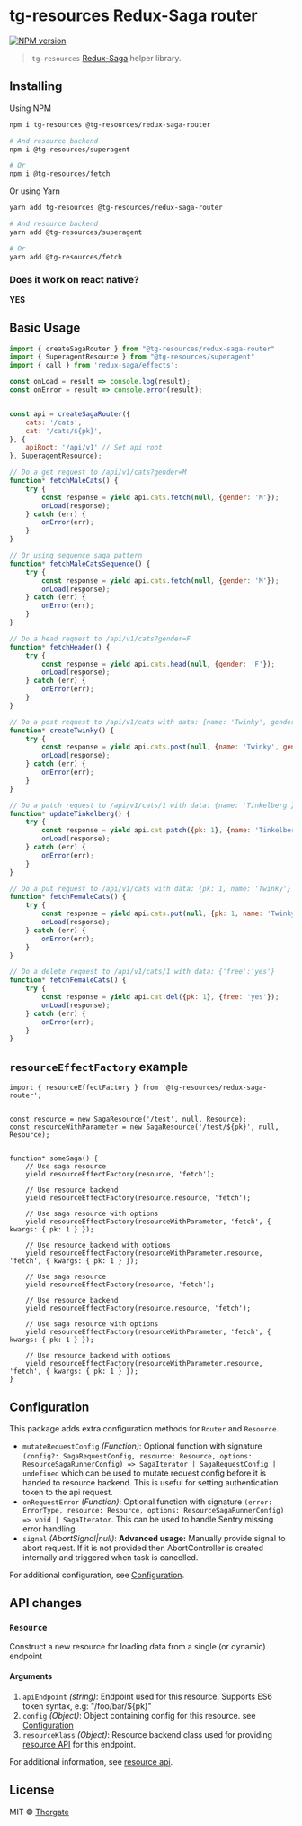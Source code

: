 # tg-resources Redux-Saga router

[![NPM version][npm-image]][npm-url]

> `tg-resources` [Redux-Saga](https://github.com/redux-saga/redux-saga) helper library.


## Installing

Using NPM

```sh
npm i tg-resources @tg-resources/redux-saga-router

# And resource backend
npm i @tg-resources/superagent

# Or
npm i @tg-resources/fetch
```

Or using Yarn

```sh
yarn add tg-resources @tg-resources/redux-saga-router

# And resource backend
yarn add @tg-resources/superagent

# Or
yarn add @tg-resources/fetch
```


### Does it work on react native?

**YES**


## Basic Usage

```js
import { createSagaRouter } from "@tg-resources/redux-saga-router"
import { SuperagentResource } from "@tg-resources/superagent"
import { call } from 'redux-saga/effects';

const onLoad = result => console.log(result);
const onError = result => console.error(result);


const api = createSagaRouter({
    cats: '/cats',
    cat: '/cats/${pk}',
}, {
    apiRoot: '/api/v1' // Set api root
}, SuperagentResource);

// Do a get request to /api/v1/cats?gender=M
function* fetchMaleCats() {
    try {
        const response = yield api.cats.fetch(null, {gender: 'M'});
        onLoad(response);
    } catch (err) {
        onError(err);
    }
}

// Or using sequence saga pattern
function* fetchMaleCatsSequence() {
    try {
        const response = yield api.cats.fetch(null, {gender: 'M'});
        onLoad(response);
    } catch (err) {
        onError(err);
    }
}

// Do a head request to /api/v1/cats?gender=F
function* fetchHeader() {
    try {
        const response = yield api.cats.head(null, {gender: 'F'});
        onLoad(response);
    } catch (err) {
        onError(err);
    }
}

// Do a post request to /api/v1/cats with data: {name: 'Twinky', gender: 'M'}
function* createTwinky() {
    try {
        const response = yield api.cats.post(null, {name: 'Twinky', gender: 'M'});
        onLoad(response);
    } catch (err) {
        onError(err);
    }
}

// Do a patch request to /api/v1/cats/1 with data: {name: 'Tinkelberg'}
function* updateTinkelberg() {
    try {
        const response = yield api.cat.patch({pk: 1}, {name: 'Tinkelberg'});
        onLoad(response);
    } catch (err) {
        onError(err);
    }
}

// Do a put request to /api/v1/cats with data: {pk: 1, name: 'Twinky'}
function* fetchFemaleCats() {
    try {
        const response = yield api.cats.put(null, {pk: 1, name: 'Twinky', gender: 'M'});
        onLoad(response);
    } catch (err) {
        onError(err);
    }
}

// Do a delete request to /api/v1/cats/1 with data: {'free':'yes'}
function* fetchFemaleCats() {
    try {
        const response = yield api.cat.del({pk: 1}, {free: 'yes'});
        onLoad(response);
    } catch (err) {
        onError(err);
    }
}
```


## `resourceEffectFactory` example


```
import { resourceEffectFactory } from '@tg-resources/redux-saga-router';


const resource = new SagaResource('/test', null, Resource);
const resourceWithParameter = new SagaResource('/test/${pk}', null, Resource);


function* someSaga() {
    // Use saga resource
    yield resourceEffectFactory(resource, 'fetch');
    
    // Use resource backend
    yield resourceEffectFactory(resource.resource, 'fetch');
    
    // Use saga resource with options
    yield resourceEffectFactory(resourceWithParameter, 'fetch', { kwargs: { pk: 1 } });
    
    // Use resource backend with options
    yield resourceEffectFactory(resourceWithParameter.resource, 'fetch', { kwargs: { pk: 1 } });
    
    // Use saga resource
    yield resourceEffectFactory(resource, 'fetch');
    
    // Use resource backend
    yield resourceEffectFactory(resource.resource, 'fetch');
    
    // Use saga resource with options
    yield resourceEffectFactory(resourceWithParameter, 'fetch', { kwargs: { pk: 1 } });
    
    // Use resource backend with options
    yield resourceEffectFactory(resourceWithParameter.resource, 'fetch', { kwargs: { pk: 1 } });
}
```


## <a name="configuration"></a>Configuration

This package adds extra configuration methods for `Router` and `Resource`.

- ``mutateRequestConfig`` *(Function)*: Optional function with signature `(config?: SagaRequestConfig, resource: Resource, options: ResourceSagaRunnerConfig) => SagaIterator | SagaRequestConfig | undefined` 
                                   which can be used to mutate request config before it is handed to resource backend.
                                   This is useful for setting authentication token to the api request. 
- ``onRequestError`` *(Function)*: Optional function with signature `(error: ErrorType, resource: Resource, options: ResourceSagaRunnerConfig) => void | SagaIterator`.
                                   This can be used to handle Sentry missing error handling.
- ``signal`` *(AbortSignal|null)*: **Advanced usage:** Manually provide signal to abort request. If it is not provided then AbortController is created internally and triggered when task is cancelled.

For additional configuration, see [Configuration](https://github.com/thorgate/tg-resources/tree/master/README.md#configuration).


## API changes

### <a name="resource-api"></a>``Resource``

Construct a new resource for loading data from a single (or dynamic) endpoint

#### Arguments

1. `apiEndpoint` *(string)*: Endpoint used for this resource. Supports ES6 token syntax, e.g: "/foo/bar/${pk}"
2. `config` *(Object)*: Object containing config for this resource. see [Configuration](#configuration)
3. `resourceKlass` *(Object)*: Resource backend class used for providing [resource API](https://github.com/thorgate/tg-resources/tree/master/README.md#resource-api) for this endpoint.


For additional information, see [resource api](https://github.com/thorgate/tg-resources/tree/master/README.md#resource-api).


## License

MIT © [Thorgate](http://github.com/thorgate)


[npm-url]: https://npmjs.org/package/@tg-resources/redux-saga-router
[npm-image]: https://img.shields.io/npm/v/@tg-resources/redux-saga-router.svg?style=flat-square
